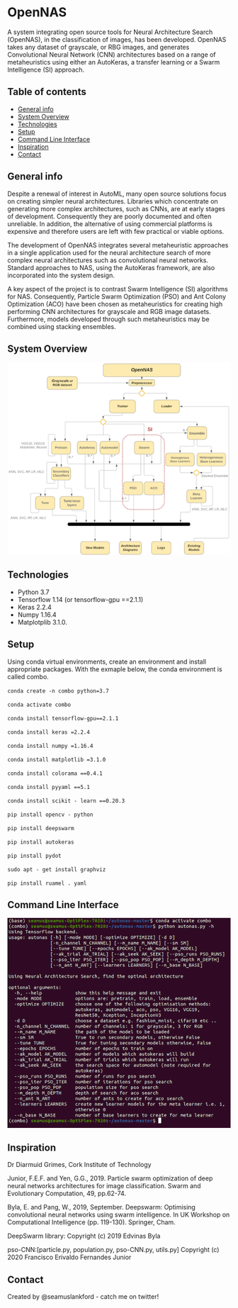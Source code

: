 # OpenNAS

A system integrating open source tools for Neural Architecture Search (OpenNAS), in the classification of images, 
has been developed. OpenNAS takes any dataset of grayscale, or RBG images, and generates Convolutional Neural Network 
(CNN) architectures based on a range of metaheuristics using either an AutoKeras, a transfer learning or a Swarm Intelligence (SI) approach.

## Table of contents
* [General info](#general-info)
* [System Overview](#system-overview)
* [Technologies](#technologies) 
* [Setup](#setup)
* [Command Line Interface](#command-line-interface)
* [Inspiration](#inspiration)
* [Contact](#contact)

## General info
Despite a renewal of interest in AutoML, many open source solutions focus on creating simpler neural architectures. Libraries which concentrate on generating more complex architectures, such as CNNs, are at early stages of development. Consequently they are poorly documented and often unreliable. In addition, the alternative of using commercial platforms is expensive and therefore users are left with few practical or viable options.

The development of OpenNAS integrates several metaheuristic approaches in a single application used for the neural architecture search of more complex neural architectures such as convolutional neural networks. Standard approaches to NAS, using the AutoKeras framework, are also incorporated into the system design.

A key aspect of the project is to contrast Swarm Intelligence (SI) algorithms for NAS. Consequently, Particle Swarm Optimization (PSO) and Ant Colony Optimization (ACO) have been chosen as metaheuristics for creating high performing CNN architectures for grayscale and RGB image datasets. Furthermore, models developed through such metaheuristics may be combined using stacking ensembles.


## System Overview
![Screenshot](open_nas.png)

## Technologies
* Python 3.7
* Tensorflow 1.14 (or tensorflow-gpu ==2.1.1)
* Keras 2.2.4
* Numpy 1.16.4
* Matplotplib 3.1.0.

## Setup
Using conda virtual environments, create an environment and install appropriate packages.
With the exmaple below, the conda environment is called combo.

`conda create -n combo python=3.7`

`conda activate combo`

`conda install tensorflow-gpu==2.1.1`

`conda install keras =2.2.4`

`conda install numpy =1.16.4`

`conda install matplotlib =3.1.0`

`conda install colorama ==0.4.1`

`conda install pyyaml ==5.1`

`conda install scikit - learn ==0.20.3`

`pip install opencv - python`

`pip install deepswarm`

`pip install autokeras`

`pip install pydot`

`sudo apt - get install graphviz`

`pip install ruamel . yaml`

## Command Line Interface
![Screenshot](cli.png)

## Inspiration
Dr Diarmuid Grimes, Cork Institute of Technology 

Junior, F.E.F. and Yen, G.G., 2019. Particle swarm optimization of deep neural networks architectures for image classification. 
Swarm and Evolutionary Computation, 49, pp.62-74.

Byla, E. and Pang, W., 2019, September. Deepswarm: Optimising convolutional neural networks using swarm intelligence. In UK 
Workshop on Computational Intelligence (pp. 119-130). Springer, Cham.

DeepSwarm library: 
Copyright (c) 2019 Edvinas Byla

pso-CNN:[particle.py, population.py, pso-CNN.py, utils.py] 
Copyright (c) 2020 Francisco Erivaldo Fernandes Junior

## Contact
Created by @seamuslankford - catch me on twitter!
